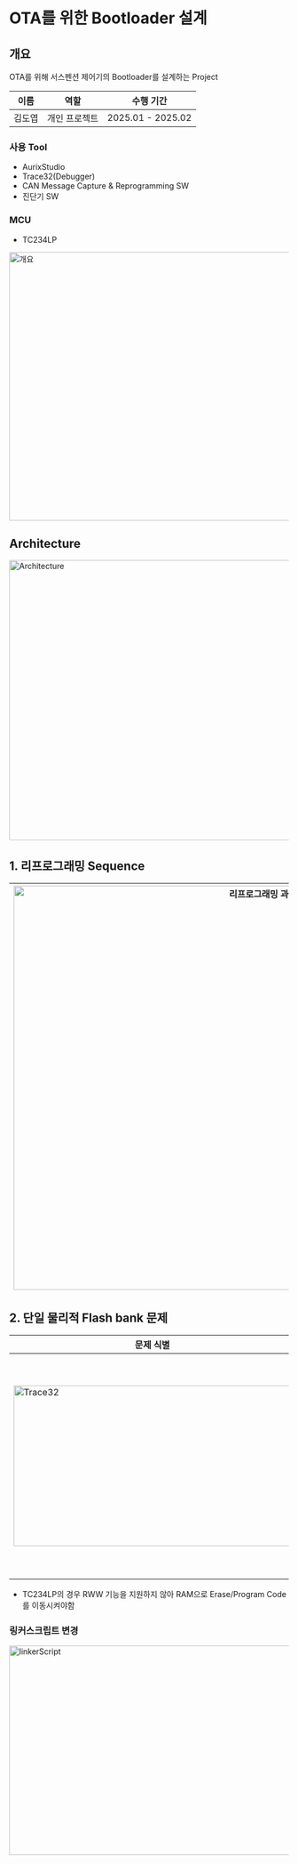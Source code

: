 OTA를 위한 Bootloader 설계
====================
## 개요
OTA를 위해 서스펜션 제어기의 Bootloader를 설계하는 Project

|이름|역할|수행 기간|
|---|---|---|
|김도엽|개인 프로젝트|2025.01 - 2025.02|

### 사용 Tool
- AurixStudio
- Trace32(Debugger)
- CAN Message Capture & Reprogramming SW
- 진단기 SW

### MCU
- TC234LP

<img width="619" height="483" alt="개요" src="https://github.com/user-attachments/assets/8ce1b44f-cebd-4727-8fe7-62d10ed9d7f9" />

## Architecture
<img width="829" height="504" alt="Architecture" src="https://github.com/user-attachments/assets/021e78de-06eb-42c0-87eb-774b1a28c66c" />

## 1. 리프로그래밍 Sequence

|<img width="883" height="727" alt="리프로그래밍 과정" src="https://github.com/user-attachments/assets/4891bb62-9182-4bb1-ac50-98cc5aa2770f" />|<img width="899" height="495" alt="실제 CAN Data 리프로그래밍 과정 (Intelligent CAN)" src="https://github.com/user-attachments/assets/45c29ca3-7de0-4846-a8a1-0d252a03cc0c" />|
|-----|-----|


## 2. 단일 물리적 Flash bank 문제

|문제 식별|해결 방법|
|---|---|
|<img width="500" height="289" alt="Trace32" src="https://github.com/user-attachments/assets/91029acf-26be-4de3-8a38-4d17e2e718f0" />|<img width="577" height="399" alt="HTL" src="https://github.com/user-attachments/assets/89de184c-9819-42d2-a51e-58386912e2b3" />|

- TC234LP의 경우 RWW 기능을 지원하지 않아 RAM으로 Erase/Program Code를 이동시켜야함

### 링커스크립트 변경
<img width="670" height="377" alt="linkerScript" src="https://github.com/user-attachments/assets/a6736060-c42e-4fd0-9187-23c04602366f" />
